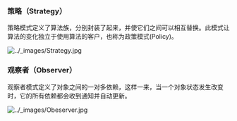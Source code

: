 ### 策略（Strategy）

策略模式定义了算法族，分别封装了起来，并使它们之间可以相互替换。此模式让算法的变化独立于使用算法的客户，也称为政策模式(Policy)。

![../_images/Strategy.jpg](https://design-patterns.readthedocs.io/zh_CN/latest/_images/Strategy.jpg)

### 观察者（Observer）

观察者模式定义了对象之间的一对多依赖，这样一来，当一个对象状态发生改变时，它的所有依赖都会收到通知并自动更新。

![../_images/Obeserver.jpg](https://design-patterns.readthedocs.io/zh_CN/latest/_images/Obeserver.jpg)